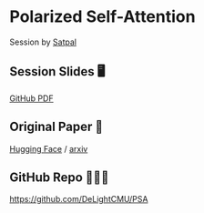 # Polarized Self-Attention
Session by [Satpal](https://github.com/satpalsr)

## Session Slides 🖥️
[GitHub PDF](https://github.com/satpalsr/Talks/blob/main/PSA_discussion.pdf)


## Original Paper 📄
[Hugging Face](https://huggingface.co/papers/2107.00782) /
[arxiv](https://arxiv.org/pdf/2107.00782.pdf)


## GitHub Repo 🧑🏽‍💻
https://github.com/DeLightCMU/PSA
